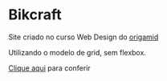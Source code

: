 # Bikcraft
 
Site criado no curso Web Design do [origamid](origamid.com)

Utilizando o modelo de grid, sem flexbox.

[Clique aqui](https://bikcraft-demo.vercel.app/) para conferir
